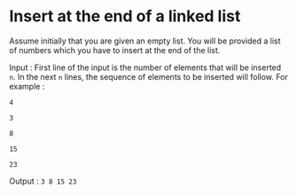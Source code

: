 # Insert at the end of a linked list

Assume initially that you are given an empty list. You will be provided a list of numbers which you have to insert at the end of the list.

Input :
First line of the input is the number of elements that will be inserted `n`.
In the next `n` lines, the sequence of elements to be inserted will follow. For example :

`4`

 `3`
 
 `8`
 
 `15`
 
 `23`

 Output :
 `3 8 15 23`


